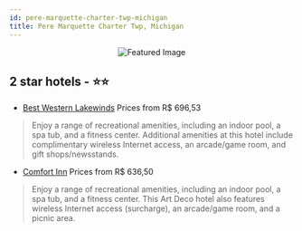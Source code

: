 ```yaml
---
id: pere-marquette-charter-twp-michigan
title: Pere Marquette Charter Twp, Michigan
---
```


<center><img src="https://i.travelapi.com/hotels/1000000/860000/855700/855667/53b8a495_z.jpg" alt="Featured Image" /></center>


##  2 star hotels - ⭐️⭐️

-    [Best Western Lakewinds](https://us.hurb.com/hotels/pere-marquette-charter-twp/best-western-lakewinds-JNP-JP076836?cmp=18055) Prices from R$ 696,53
   > Enjoy a range of recreational amenities, including an indoor pool, a spa tub, and a fitness center. Additional amenities at this hotel include complimentary wireless Internet access, an arcade/game room, and gift shops/newsstands.
-    [Comfort Inn](https://us.hurb.com/hotels/pere-marquette-charter-twp/comfort-inn-JNP-JP554781?cmp=18055) Prices from R$ 636,50
   > Enjoy a range of recreational amenities, including an indoor pool, a spa tub, and a fitness center. This Art Deco hotel also features wireless Internet access (surcharge), an arcade/game room, and a picnic area.
